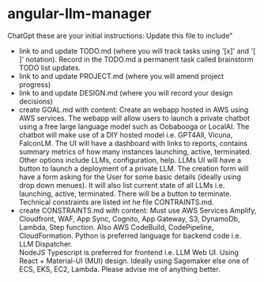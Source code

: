# angular-llm-manager

ChatGpt these are your initial instructions:
Update this file to include"
- link to and update TODO.md (where you will track tasks using '[x]' and '[ ]' notation).  Record in the TODO.md a permanent task called brainstorm TODO list updates.
- link to and update PROJECT.md (where you will amend project progress)
- link to and update DESIGN.md (where you will record your design decisions) 
- create GOAL.md with content:
Create an webapp hosted in AWS using AWS services.  The webapp will allow users to launch a private chatbot using a free large language model such as Oobabooga or LocalAI. 
The chatbot will make use of a DIY hosted model i.e. GPT4All, Vicuna, FalconLM.
The UI will have a dashboard with links to reports, contains summary metrics of how many instances launching, active, terminated.
Other options include LLMs, configuration, help.
LLMs UI will have a button to launch a deployment of a private LLM.  The creation form will have a form asking for the User for some basic details (ideally using drop down menues).
It will also list current state of all LLMs i.e. launching, active, terminated.  There will be a button to terminate.
Technical constraints are listed int he file CONTRAINTS.md.
- create CONSTRAINTS.md with content:
Must use AWS Services Amplify, Cloudfront, WAF, App Sync, Cognito, App Gateway, S3, DynamoDb, Lambda, Step function.
Also AWS CodeBuild, CodePipeline, CloudFormation.
Python is preferred language for backend code i.e. LLM Dispatcher.  
NodeJS Typescript is preferred for frontend i.e. LLM Web UI.
Using React + Material-UI (MUI) design.
Ideally using Sagemaker else one of ECS, EKS, EC2, Lambda.  Please advise me of anything better.
